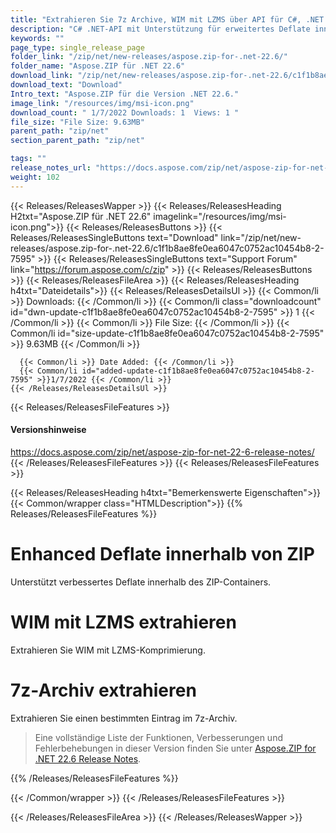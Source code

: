 ```yaml
---
title: "Extrahieren Sie 7z Archive, WIM mit LZMS über API für C#, .NET Apps"
description: "C# .NET-API mit Unterstützung für erweitertes Deflate innerhalb des ZIP-Containers, Extrahieren von WIM mit LZMS-Komprimierung, Extrahieren bestimmter Einträge in 7z-Archiven mithilfe der API."
keywords: ""
page_type: single_release_page
folder_link: "/zip/net/new-releases/aspose.zip-for-.net-22.6/"
folder_name: "Aspose.ZIP für .NET 22.6"
download_link: "/zip/net/new-releases/aspose.zip-for-.net-22.6/c1f1b8ae8fe0ea6047c0752ac10454b8-2-7595"
download_text: "Download"
Intro_text: "Aspose.ZIP für die Version .NET 22.6."
image_link: "/resources/img/msi-icon.png"
download_count: " 1/7/2022 Downloads: 1  Views: 1 "
file_size: "File Size: 9.63MB"
parent_path: "zip/net"
section_parent_path: "zip/net"

tags: ""
release_notes_url: "https://docs.aspose.com/zip/net/aspose-zip-for-net-22-6-release-notes/"
weight: 102
---
```


{{< Releases/ReleasesWapper >}}
{{< Releases/ReleasesHeading H2txt="Aspose.ZIP für .NET 22.6" imagelink="/resources/img/msi-icon.png">}}
{{< Releases/ReleasesButtons >}}
{{< Releases/ReleasesSingleButtons text="Download" link="/zip/net/new-releases/aspose.zip-for-.net-22.6/c1f1b8ae8fe0ea6047c0752ac10454b8-2-7595" >}}
{{< Releases/ReleasesSingleButtons text="Support Forum" link="https://forum.aspose.com/c/zip" >}}
{{< Releases/ReleasesButtons >}}
{{< Releases/ReleasesFileArea >}}
{{< Releases/ReleasesHeading h4txt="Dateidetails">}}
{{< Releases/ReleasesDetailsUl >}}
{{< Common/li >}} Downloads: {{< /Common/li >}}
{{< Common/li class="downloadcount" id="dwn-update-c1f1b8ae8fe0ea6047c0752ac10454b8-2-7595" >}} 1 {{< /Common/li >}}
{{< Common/li >}} File Size: {{< /Common/li >}}
{{< Common/li id="size-update-c1f1b8ae8fe0ea6047c0752ac10454b8-2-7595" >}} 9.63MB {{< /Common/li >}}

      {{< Common/li >}} Date Added: {{< /Common/li >}}
      {{< Common/li id="added-update-c1f1b8ae8fe0ea6047c0752ac10454b8-2-7595" >}}1/7/2022 {{< /Common/li >}}
    {{< /Releases/ReleasesDetailsUl >}}

{{< Releases/ReleasesFileFeatures >}}
<h4>Versionshinweise</h4><div> <a href='https://docs.aspose.com/zip/net/aspose-zip-for-net-22-6-release-notes/'>https://docs.aspose.com/zip/net/aspose-zip-for-net-22-6-release-notes/</a></div>
{{< /Releases/ReleasesFileFeatures >}}
{{< Releases/ReleasesFileFeatures >}}

{{< Releases/ReleasesHeading h4txt="Bemerkenswerte Eigenschaften">}}
{{< Common/wrapper class="HTMLDescription">}}
{{% Releases/ReleasesFileFeatures %}}

# Enhanced Deflate innerhalb von ZIP

Unterstützt verbessertes Deflate innerhalb des ZIP-Containers.

# WIM mit LZMS extrahieren

Extrahieren Sie WIM mit LZMS-Komprimierung.

# 7z-Archiv extrahieren

Extrahieren Sie einen bestimmten Eintrag im 7z-Archiv.

> Eine vollständige Liste der Funktionen, Verbesserungen und Fehlerbehebungen in dieser Version finden Sie unter [Aspose.ZIP for .NET 22.6 Release Notes](https://docs.aspose.com/zip/net/aspose-zip-for-net-22-6-release-notes/).

{{% /Releases/ReleasesFileFeatures %}}

{{< /Common/wrapper >}}
{{< /Releases/ReleasesFileFeatures >}}

{{< /Releases/ReleasesFileArea >}}
{{< /Releases/ReleasesWapper >}}

